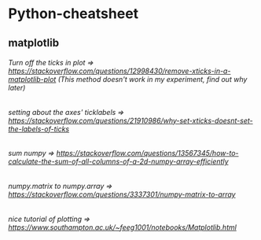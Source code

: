 # Python-cheatsheet


## matplotlib

###### Turn off the ticks in plot => https://stackoverflow.com/questions/12998430/remove-xticks-in-a-matplotlib-plot (This method doesn't work in my experiment, find out why later)
###### setting about the axes' ticklabels  =>  https://stackoverflow.com/questions/21910986/why-set-xticks-doesnt-set-the-labels-of-ticks

###### sum numpy => https://stackoverflow.com/questions/13567345/how-to-calculate-the-sum-of-all-columns-of-a-2d-numpy-array-efficiently

###### numpy.matrix to numpy.array => https://stackoverflow.com/questions/3337301/numpy-matrix-to-array

###### nice tutorial of plotting => https://www.southampton.ac.uk/~feeg1001/notebooks/Matplotlib.html
